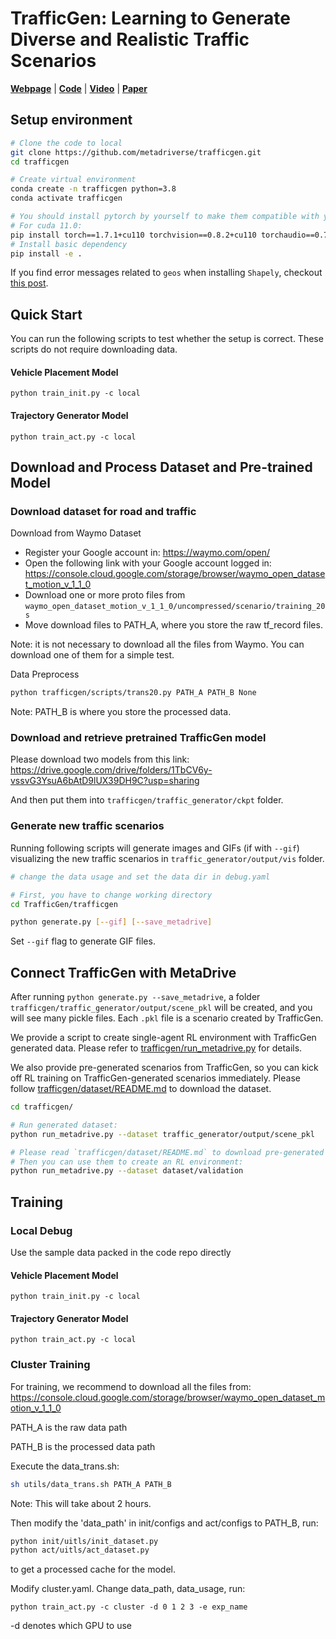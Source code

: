 # TrafficGen: Learning to Generate Diverse and Realistic Traffic Scenarios

[**Webpage**](https://metadriverse.github.io/trafficgen/) | 
[**Code**](https://github.com/metadriverse/trafficgen) |
[**Video**](https://youtu.be/jPS93-d6msM) |
[**Paper**](https://arxiv.org/pdf/2210.06609.pdf)



## Setup environment

```bash
# Clone the code to local
git clone https://github.com/metadriverse/trafficgen.git
cd trafficgen

# Create virtual environment
conda create -n trafficgen python=3.8
conda activate trafficgen

# You should install pytorch by yourself to make them compatible with your GPU
# For cuda 11.0:
pip install torch==1.7.1+cu110 torchvision==0.8.2+cu110 torchaudio==0.7.2 -f https://download.pytorch.org/whl/torch_stable.html
# Install basic dependency
pip install -e .
```

If you find error messages related to `geos` when installing `Shapely`, checkout [this post](https://stackoverflow.com/questions/19742406/could-not-find-library-geos-c-or-load-any-of-its-variants).


## Quick Start

You can run the following scripts to test whether the setup is correct. These scripts do not require
downloading data.

#### Vehicle Placement Model
````
python train_init.py -c local
````
#### Trajectory Generator Model
````
python train_act.py -c local 
````


## Download and Process Dataset and Pre-trained Model

### Download dataset for road and traffic

Download from Waymo Dataset
- Register your Google account in: https://waymo.com/open/
- Open the following link with your Google account logged in: https://console.cloud.google.com/storage/browser/waymo_open_dataset_motion_v_1_1_0
- Download one or more proto files from `waymo_open_dataset_motion_v_1_1_0/uncompressed/scenario/training_20s`
- Move download files to PATH_A, where you store the raw tf_record files.

Note: it is not necessary to download all the files from Waymo. You can download one of them for a simple test.

Data Preprocess
```bash
python trafficgen/scripts/trans20.py PATH_A PATH_B None
```
Note: PATH_B is where you store the processed data.


[//]: # (The processed data has the following attributes:)

[//]: # (- `id`: scenario id)

[//]: # (- `all_agent`: A `[190, n, 9]` array which contains 190 frames, n agents, 9 features `[coord, velocity, heading, length, width, type, validity]`)

[//]: # (- `traffic_light`: A list containing information about the traffic light)

[//]: # (- `lane`: A `[n,4]` array which contains n points and `[coord, type, id&#40;which lane this point belongs to&#41;]` features.)

[//]: # ()

### Download and retrieve pretrained TrafficGen model

Please download two models from this link: https://drive.google.com/drive/folders/1TbCV6y-vssvG3YsuA6bAtD9lUX39DH9C?usp=sharing

And then put them into `trafficgen/traffic_generator/ckpt` folder.

### Generate new traffic scenarios

Running following scripts will generate images and GIFs (if with `--gif`) visualizing the new traffic scenarios in 
`traffic_generator/output/vis` folder.

```bash
# change the data usage and set the data dir in debug.yaml

# First, you have to change working directory
cd TrafficGen/trafficgen

python generate.py [--gif] [--save_metadrive]
```

Set `--gif` flag to generate GIF files.


## Connect TrafficGen with MetaDrive

After running `python generate.py --save_metadrive`,
a folder `trafficgen/traffic_generator/output/scene_pkl` will be created, and you will see many
pickle files. Each `.pkl` file is a scenario created by TrafficGen.

We provide a script to create single-agent RL environment with TrafficGen generated data.
Please refer to [trafficgen/run_metadrive.py](trafficgen/run_metadrive.py) for details.

We also provide pre-generated scenarios from TrafficGen, so you can kick off RL training
on TrafficGen-generated scenarios immediately. Please follow
[trafficgen/dataset/README.md](trafficgen/dataset/README.md)
to download the dataset.

```bash
cd trafficgen/

# Run generated dataset:
python run_metadrive.py --dataset traffic_generator/output/scene_pkl

# Please read `trafficgen/dataset/README.md` to download pre-generated dataset
# Then you can use them to create an RL environment:
python run_metadrive.py --dataset dataset/validation
```


## Training

### Local Debug
Use the sample data packed in the code repo directly
#### Vehicle Placement Model
````
python train_init.py -c local
````
#### Trajectory Generator Model
````
python train_act.py -c local
````


### Cluster Training
For training, we recommend to download all the files from: https://console.cloud.google.com/storage/browser/waymo_open_dataset_motion_v_1_1_0

PATH_A is the raw data path

PATH_B is the processed data path

Execute the data_trans.sh:
```bash
sh utils/data_trans.sh PATH_A PATH_B
```
Note: This will take about 2 hours.

Then modify the 'data_path' in init/configs and act/configs to PATH_B, run:
```bash
python init/uitls/init_dataset.py
python act/uitls/act_dataset.py
```
to get a processed cache for the model.

Modify cluster.yaml. Change data_path, data_usage, run:
````
python train_act.py -c cluster -d 0 1 2 3 -e exp_name
````

-d denotes which GPU to use







